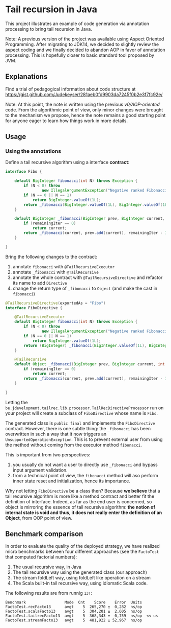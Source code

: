 # Tail recursion in Java

This project illustrates an example of code generation via annotation processing
to bring tail recursion in Java.

Note: A previous version of the project was available using Aspect Oriented Programming.
After migrating to JDK14, we decided to slightly review the aspect coding and we finally
decided to abandon AOP in favor of annotation processing. This is hopefully closer to
basic standard tool proposed by JVM.

## Explanations

Find a trial of pedagogical information
about code structure at
https://gist.github.com/Judekeyser/281aeb0fd9903da7245f0b2e3f7fc92e/

Note: At this point, the note is written using the previous *v0/AOP-oriented* code.
From the algorithmic point of view, only minor changes were brought to the mechanism we propose,
hence the note remains a good starting point for anyone eager to learn how things work in more details.

## Usage

### Using the annotations

Define a tail recursive algorithm using a interface **contract**:
```java
interface Fibo {

    default BigInteger fibonacci(int N) throws Exception {
        if (N < 0) throw
                new IllegalArgumentException("Negative ranked Fibonacci is not defined");
        if (N == 0 || N == 1)
            return BigInteger.valueOf(1L);
        return _fibonacci(BigInteger.valueOf(1L), BigInteger.valueOf(1L), N - 2);
    }

    default BigInteger _fibonacci(BigInteger prev, BigInteger current, int remainingIter) {
        if (remainingIter == 0)
            return current;
        return _fibonacci(current, prev.add(current), remainingIter - 1);
    }

}
```
Bring the following changes to the contract:
1. annotate `fibonacci` with `@TailRecursiveExecutor`
2. annotate `_fibonacci` with `@TailRecursive`
3. annotate the whole contract with `@TailRecursiveDirective` and refactor its name to add `Directive`
5. change the return type of `_fibonacci` to `Object` (and make the cast in `fibonacci`)
```java
@TailRecursiveDirective(exportedAs = "Fibo")
interface FiboDirective {

    @TailRecursiveExecutor
    default BigInteger fibonacci(int N) throws Exception {
        if (N < 0) throw
                new IllegalArgumentException("Negative ranked Fibonacci is not defined");
        if (N == 0 || N == 1)
            return BigInteger.valueOf(1L);
        return (BigInteger) _fibonacci(BigInteger.valueOf(1L), BigInteger.valueOf(1L), N - 2);
    }

    @TailRecursive
    default Object _fibonacci(BigInteger prev, BigInteger current, int remainingIter) {
        if (remainingIter == 0)
            return current;
        return _fibonacci(current, prev.add(current), remainingIter - 1);
    }

}
```
Letting the `be.jdevelopment.tailrec.lib.processor.TailRecDirectiveProcessor`
run on your project will create a subclass of `FiboDirective`
whose name is `Fibo`.

The generated class is `public final` and implements the `FiboDirective` contract.
However, there is one subtle thing: the `_fibonacci` has been overwritten in such a way that it now triggers an
`UnsupportedOperationException`. This is to prevent external user from using the method without coming from
the executor method `fibonacci`.

This is important from two perspectives:
1. you usually do not want a user to directly use `_fibonacci` and bypass input argument validation.
2. from a technical point of view, the `fibonacci` method will aso perform inner state reset and initialization,
hence its importance.

Why not letting `FiboDirective` be a class then?
Because **we believe** that a tail recursive algorithm is more like a method contract and better fit the
definition of interface. Indeed, as far as the end user is concerned, so object is mirroring the essence of
tail recursive algorithm: **the notion of internal state is void and thus, it does not really enter the 
definition of an Object**, from OOP point of view.

## Benchmark comparison

In order to evaluate the quality of the deployed strategy,
we have realized micro benchmarks between four different
approaches (see the `FactoTest` that computed factorial numbers):

1. The usual recursive way, in Java
2. The tail recursive way using the generated class (our approach)
3. The stream foldLeft way, using foldLeft like operation on a stream
4. The Scala built-in tail recursive way, using idiomatic Scala code.

The following results are from runnig `13!`:
```text
Benchmark                 Mode  Cnt    Score    Error  Units
FactoTest.recFacto13      avgt    5  265,270 ±  0,282  ns/op
FactoTest.scalaFacto13    avgt    5  304,201 ±  2,605  ns/op
FactoTest.tailrecFacto13  avgt    5  368,343 ±  0,759  ns/op  << us
FactoTest.streamFacto13   avgt    5  481,922 ± 52,967  ns/op
```